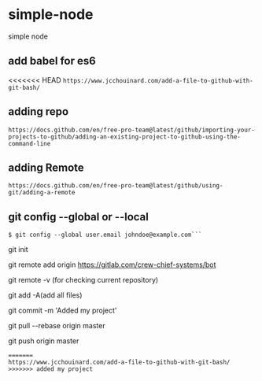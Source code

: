 # simple-node
simple node

## add babel for es6

<<<<<<< HEAD
```https://www.jcchouinard.com/add-a-file-to-github-with-git-bash/```


## adding repo

```https://docs.github.com/en/free-pro-team@latest/github/importing-your-projects-to-github/adding-an-existing-project-to-github-using-the-command-line```


## adding Remote
```https://docs.github.com/en/free-pro-team@latest/github/using-git/adding-a-remote```

## git config --global or --local

``` git config --global user.name "John Doe"
$ git config --global user.email johndoe@example.com```

```

git init

git remote add origin https://gitlab.com/crew-chief-systems/bot

git remote -v (for checking current repository)

git add -A(add all files)

git commit -m 'Added my project'

git pull --rebase origin master

git push  origin master

```
=======
https://www.jcchouinard.com/add-a-file-to-github-with-git-bash/
>>>>>>> added my project
